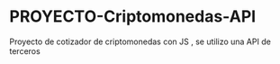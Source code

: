 # PROYECTO-Criptomonedas-API

Proyecto de cotizador de criptomonedas con JS , se utilizo una API de terceros
